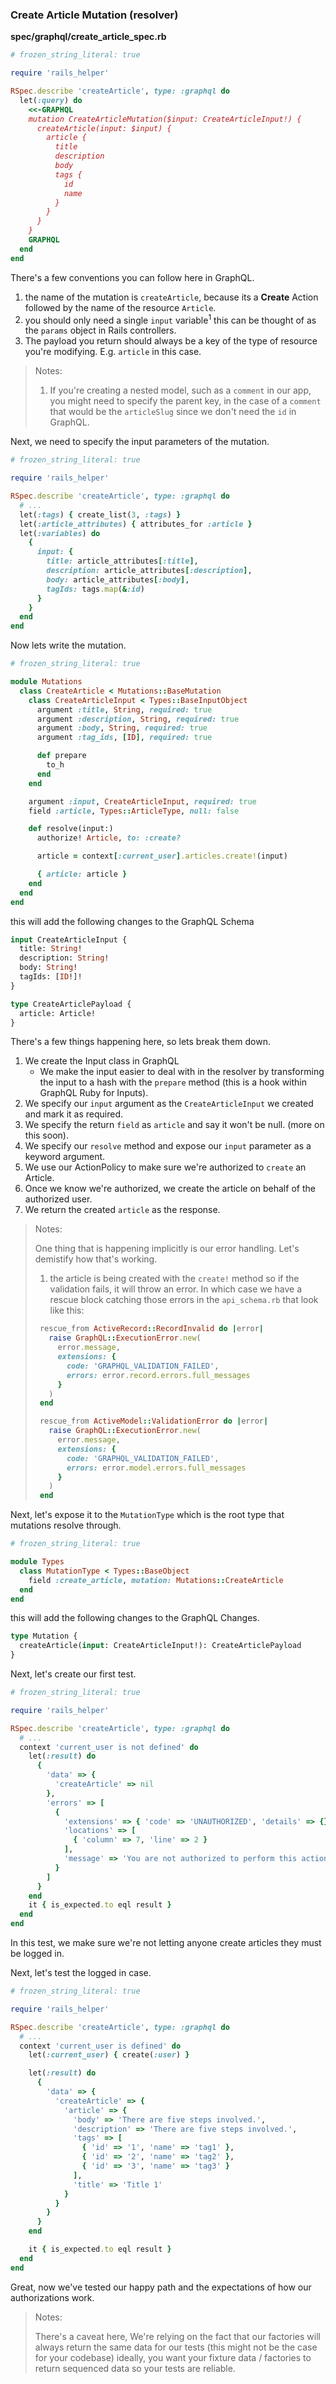 ### Create Article Mutation (resolver)

**spec/graphql/create_article_spec.rb**

```rb
# frozen_string_literal: true

require 'rails_helper'

RSpec.describe 'createArticle', type: :graphql do
  let(:query) do
    <<-GRAPHQL
    mutation CreateArticleMutation($input: CreateArticleInput!) {
      createArticle(input: $input) {
        article {
          title
          description
          body
          tags {
            id
            name
          }
        }
      }
    }
    GRAPHQL
  end
end
```

There's a few conventions you can follow here in GraphQL.

1. the name of the mutation is `createArticle`, because its a **Create** Action followed by the name of the resource `Article`.
2. you should only need a single `input` variable<sup>1</sup> this can be thought of as the `params` object in Rails controllers.
3. The payload you return should always be a key of the type of resource you're modifying. E.g. `article` in this case.

> Notes:
>
> 1. If you're creating a nested model, such as a `comment` in our app, you might need to specify the parent key, in the case of a `comment` that would be the `articleSlug` since we don't need the `id` in GraphQL.

Next, we need to specify the input parameters of the mutation.

```rb
# frozen_string_literal: true

require 'rails_helper'

RSpec.describe 'createArticle', type: :graphql do
  # ...
  let(:tags) { create_list(3, :tags) }
  let(:article_attributes) { attributes_for :article }
  let(:variables) do
    {
      input: {
        title: article_attributes[:title],
        description: article_attributes[:description],
        body: article_attributes[:body],
        tagIds: tags.map(&:id)
      }
    }
  end
end
```

Now lets write the mutation.

```rb
# frozen_string_literal: true

module Mutations
  class CreateArticle < Mutations::BaseMutation
    class CreateArticleInput < Types::BaseInputObject
      argument :title, String, required: true
      argument :description, String, required: true
      argument :body, String, required: true
      argument :tag_ids, [ID], required: true

      def prepare
        to_h
      end
    end

    argument :input, CreateArticleInput, required: true
    field :article, Types::ArticleType, null: false

    def resolve(input:)
      authorize! Article, to: :create?

      article = context[:current_user].articles.create!(input)

      { article: article }
    end
  end
end
```

this will add the following changes to the GraphQL Schema

```graphql
input CreateArticleInput {
  title: String!
  description: String!
  body: String!
  tagIds: [ID!]!
}

type CreateArticlePayload {
  article: Article!
}
```

There's a few things happening here, so lets break them down.

1. We create the Input class in GraphQL
   - We make the input easier to deal with in the resolver by transforming the input to a hash with the `prepare` method (this is a hook within GraphQL Ruby for Inputs).
2. We specify our `input` argument as the `CreateArticleInput` we created and mark it as required.
3. We specify the return `field` as `article` and say it won't be null. (more on this soon).
4. We specify our `resolve` method and expose our `input` parameter as a keyword argument.
5. We use our ActionPolicy to make sure we're authorized to `create` an Article.
6. Once we know we're authorized, we create the article on behalf of the authorized user.
7. We return the created `article` as the response.

> Notes:
>
> One thing that is happening implicitly is our error handling. Let's demistify how that's working.
>
> 1. the article is being created with the `create!` method so if the validation fails, it will throw an error. In which case we have a rescue block catching those errors in the `api_schema.rb` that look like this:
>
> ```rb
>  rescue_from ActiveRecord::RecordInvalid do |error|
>    raise GraphQL::ExecutionError.new(
>      error.message,
>      extensions: {
>        code: 'GRAPHQL_VALIDATION_FAILED',
>        errors: error.record.errors.full_messages
>      }
>    )
>  end
>
>  rescue_from ActiveModel::ValidationError do |error|
>    raise GraphQL::ExecutionError.new(
>      error.message,
>      extensions: {
>        code: 'GRAPHQL_VALIDATION_FAILED',
>        errors: error.model.errors.full_messages
>      }
>    )
>  end
> ```

Next, let's expose it to the `MutationType` which is the root type that mutations resolve through.

```rb
# frozen_string_literal: true

module Types
  class MutationType < Types::BaseObject
    field :create_article, mutation: Mutations::CreateArticle
  end
end
```

this will add the following changes to the GraphQL Changes.

```graphql
type Mutation {
  createArticle(input: CreateArticleInput!): CreateArticlePayload
}
```

Next, let's create our first test.

```rb
# frozen_string_literal: true

require 'rails_helper'

RSpec.describe 'createArticle', type: :graphql do
  # ...
  context 'current_user is not defined' do
    let(:result) do
      {
        'data' => {
          'createArticle' => nil
        },
        'errors' => [
          {
            'extensions' => { 'code' => 'UNAUTHORIZED', 'details' => {}, 'fullMessages' => [] },
            'locations' => [
              { 'column' => 7, 'line' => 2 }
            ],
            'message' => 'You are not authorized to perform this action', 'path' => ['createArticle']
          }
        ]
      }
    end
    it { is_expected.to eql result }
  end
end
```

In this test, we make sure we're not letting anyone create articles they must be logged in.

Next, let's test the logged in case.

```rb
# frozen_string_literal: true

require 'rails_helper'

RSpec.describe 'createArticle', type: :graphql do
  # ...
  context 'current_user is defined' do
    let(:current_user) { create(:user) }

    let(:result) do
      {
        'data' => {
          'createArticle' => {
            'article' => {
              'body' => 'There are five steps involved.',
              'description' => 'There are five steps involved.',
              'tags' => [
                { 'id' => '1', 'name' => 'tag1' },
                { 'id' => '2', 'name' => 'tag2' },
                { 'id' => '3', 'name' => 'tag3' }
              ],
              'title' => 'Title 1'
            }
          }
        }
      }
    end

    it { is_expected.to eql result }
  end
end
```

Great, now we've tested our happy path and the expectations of how our authorizations work.

> Notes:
>
> There's a caveat here, We're relying on the fact that our factories will always return the same data for our tests (this might not be the case for your codebase) ideally, you want your fixture data / factories to return sequenced data so your tests are reliable.
